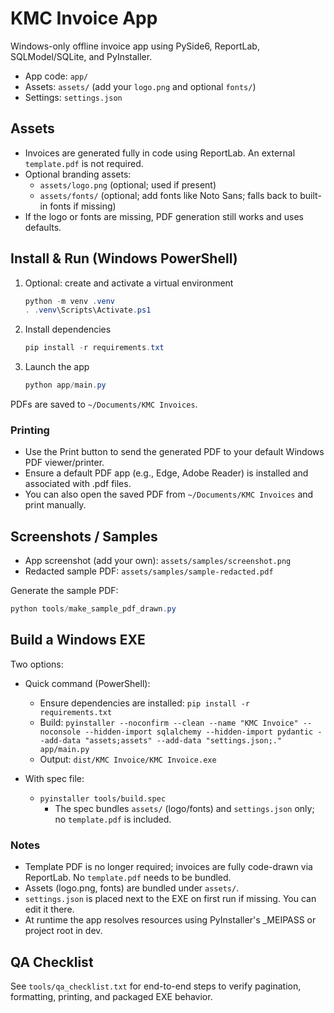 # KMC Invoice App

Windows-only offline invoice app using PySide6, ReportLab, SQLModel/SQLite, and PyInstaller.

- App code: `app/`
- Assets: `assets/` (add your `logo.png` and optional `fonts/`)
- Settings: `settings.json`

## Assets

- Invoices are generated fully in code using ReportLab. An external `template.pdf` is not required.
- Optional branding assets:
  - `assets/logo.png` (optional; used if present)
  - `assets/fonts/` (optional; add fonts like Noto Sans; falls back to built-in fonts if missing)
- If the logo or fonts are missing, PDF generation still works and uses defaults.

## Install & Run (Windows PowerShell)

1. Optional: create and activate a virtual environment

    ```powershell
    python -m venv .venv
    . .venv\Scripts\Activate.ps1
    ```

2. Install dependencies

    ```powershell
    pip install -r requirements.txt
    ```

3. Launch the app

    ```powershell
    python app/main.py
    ```

PDFs are saved to `~/Documents/KMC Invoices`.

### Printing

- Use the Print button to send the generated PDF to your default Windows PDF viewer/printer.
- Ensure a default PDF app (e.g., Edge, Adobe Reader) is installed and associated with .pdf files.
- You can also open the saved PDF from `~/Documents/KMC Invoices` and print manually.

## Screenshots / Samples

- App screenshot (add your own): `assets/samples/screenshot.png`
- Redacted sample PDF: `assets/samples/sample-redacted.pdf`

Generate the sample PDF:

```powershell
python tools/make_sample_pdf_drawn.py
```

## Build a Windows EXE

Two options:

- Quick command (PowerShell):
  - Ensure dependencies are installed: `pip install -r requirements.txt`
  - Build: `pyinstaller --noconfirm --clean --name "KMC Invoice" --noconsole --hidden-import sqlalchemy --hidden-import pydantic --add-data "assets;assets" --add-data "settings.json;." app/main.py`
  - Output: `dist/KMC Invoice/KMC Invoice.exe`

- With spec file:
  - `pyinstaller tools/build.spec`
    - The spec bundles `assets/` (logo/fonts) and `settings.json` only; no `template.pdf` is included.

### Notes

- Template PDF is no longer required; invoices are fully code-drawn via ReportLab. No `template.pdf` needs to be bundled.
- Assets (logo.png, fonts) are bundled under `assets/`.
- `settings.json` is placed next to the EXE on first run if missing. You can edit it there.
- At runtime the app resolves resources using PyInstaller's _MEIPASS or project root in dev.

## QA Checklist

See `tools/qa_checklist.txt` for end-to-end steps to verify pagination, formatting, printing, and packaged EXE behavior.

